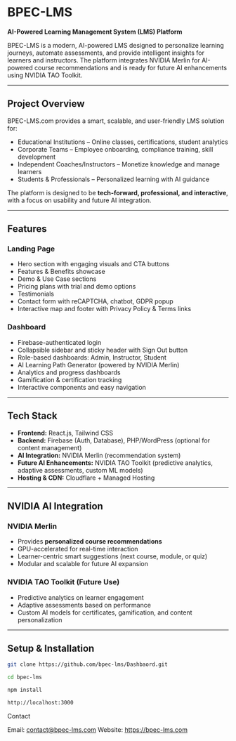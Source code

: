 # BPEC-LMS

**AI-Powered Learning Management System (LMS) Platform**  

BPEC-LMS is a modern, AI-powered LMS designed to personalize learning journeys, automate assessments, and provide intelligent insights for learners and instructors. The platform integrates NVIDIA Merlin for AI-powered course recommendations and is ready for future AI enhancements using NVIDIA TAO Toolkit.

---

## **Project Overview**

BPEC-LMS.com provides a smart, scalable, and user-friendly LMS solution for:

- Educational Institutions – Online classes, certifications, student analytics  
- Corporate Teams – Employee onboarding, compliance training, skill development  
- Independent Coaches/Instructors – Monetize knowledge and manage learners  
- Students & Professionals – Personalized learning with AI guidance  

The platform is designed to be **tech-forward, professional, and interactive**, with a focus on usability and future AI integration.

---

## **Features**

### **Landing Page**
- Hero section with engaging visuals and CTA buttons  
- Features & Benefits showcase  
- Demo & Use Case sections  
- Pricing plans with trial and demo options  
- Testimonials  
- Contact form with reCAPTCHA, chatbot, GDPR popup  
- Interactive map and footer with Privacy Policy & Terms links  

### **Dashboard**
- Firebase-authenticated login  
- Collapsible sidebar and sticky header with Sign Out button  
- Role-based dashboards: Admin, Instructor, Student  
- AI Learning Path Generator (powered by NVIDIA Merlin)  
- Analytics and progress dashboards  
- Gamification & certification tracking  
- Interactive components and easy navigation  

---

## **Tech Stack**

- **Frontend:** React.js, Tailwind CSS  
- **Backend:** Firebase (Auth, Database), PHP/WordPress (optional for content management)  
- **AI Integration:** NVIDIA Merlin (recommendation system)  
- **Future AI Enhancements:** NVIDIA TAO Toolkit (predictive analytics, adaptive assessments, custom ML models)  
- **Hosting & CDN:** Cloudflare + Managed Hosting  

---

## **NVIDIA AI Integration**

### **NVIDIA Merlin**
- Provides **personalized course recommendations**  
- GPU-accelerated for real-time interaction  
- Learner-centric smart suggestions (next course, module, or quiz)  
- Modular and scalable for future AI expansion  

### **NVIDIA TAO Toolkit (Future Use)**
- Predictive analytics on learner engagement  
- Adaptive assessments based on performance  
- Custom AI models for certificates, gamification, and content personalization  

---

## **Setup & Installation**


```bash
git clone https://github.com/bpec-lms/Dashbaord.git

cd bpec-lms

npm install

http://localhost:3000

```

Contact

Email: contact@bpec-lms.com
Website: https://bpec-lms.com



